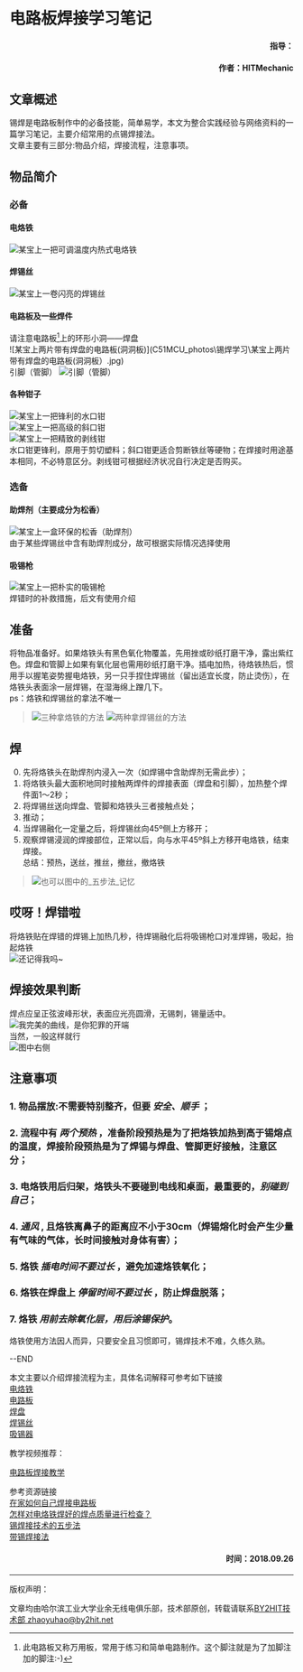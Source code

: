 # 电路板焊接学习笔记
#### <p align="right"> 指导：
#### <p align="right"> 作者：HITMechanic</p>

## 文章概述
  锡焊是电路板制作中的必备技能，简单易学，本文为整合实践经验与网络资料的一篇学习笔记，主要介绍常用的点锡焊接法。  
  文章主要有三部分:物品介绍，焊接流程，注意事项。  


## 物品简介
### 必备
#### 电烙铁
  ![某宝上一把可调温度内热式电烙铁](C51MCU_photos\锡焊学习\某宝上一把可调温度内热式电烙铁.jpg)  
#### 焊锡丝
  ![某宝上一卷闪亮的焊锡丝](C51MCU_photos\锡焊学习\某宝上一卷闪亮的焊锡丝.jpg)
#### 电路板及一些焊件
  请注意电路板[^footer1]上的环形小洞——焊盘  
  ![某宝上两片带有焊盘的电路板(洞洞板)](C51MCU_photos\锡焊学习\某宝上两片带有焊盘的电路板(洞洞板）.jpg)  
  引脚（管脚）
  ![引脚（管脚）](C51MCU_photos\锡焊学习\引脚（管脚）.jpg)
#### 各种钳子  
  ![某宝上一把锋利的水口钳](C51MCU_photos\锡焊学习\某宝上一把锋利的水口钳.jpg)  
  ![某宝上一把高级的斜口钳](C51MCU_photos\锡焊学习\某宝上一把高级的斜口钳.jpg)  
  ![某宝上一把精致的剥线钳](C51MCU_photos\锡焊学习\某宝上一把精致的剥线钳.jpg)  
  水口钳更锋利，原用于剪切塑料；斜口钳更适合剪断铁丝等硬物；在焊接时用途基本相同，不必特意区分。剥线钳可根据经济状况自行决定是否购买。  
### 选备  
#### 助焊剂（主要成分为松香）  
  ![某宝上一盒环保的松香（助焊剂）](C51MCU_photos\锡焊学习\某宝上一盒环保的松香（助焊剂）.jpg)  
  由于某些焊锡丝中含有助焊剂成分，故可根据实际情况选择使用  
#### 吸锡枪
  ![某宝上一把朴实的吸锡枪](C51MCU_photos\锡焊学习\某宝上一把朴实的吸锡枪.jpg)  
  焊错时的补救措施，后文有使用介绍  

## 准备
  将物品准备好。如果烙铁头有黑色氧化物覆盖，先用挫或砂纸打磨干净，露出紫红色。焊盘和管脚上如果有氧化层也需用砂纸打磨干净。插电加热，待烙铁热后，惯用手以握笔姿势握电烙铁，另一只手捏住焊锡丝（留出适宜长度，防止烫伤），在烙铁头表面涂一层焊锡，在湿海绵上蹭几下。  
  ps：烙铁和焊锡丝的拿法不唯一
>![三种拿烙铁的方法](C51MCU_photos\锡焊学习\三种拿法.jpg)
![两种拿焊锡丝的方法](C51MCU_photos\锡焊学习\两种拿法.jpg)

## 焊
0. 先将烙铁头在助焊剂内浸入一次（如焊锡中含助焊剂无需此步）；  
1. 将烙铁头最大面积地同时接触两焊件的焊接表面（焊盘和引脚），加热整个焊件面1～2秒；  
2. 将焊锡丝送向焊盘、管脚和烙铁头三者接触点处；  
3. 推动；
4. 当焊锡融化一定量之后，将焊锡丝向45º侧上方移开；  
5. 观察焊锡浸润的焊接部位，正常以后，向与水平45º斜上方移开电烙铁，结束焊接。  
  总结：预热，送丝，推丝，撤丝，撤烙铁  
>![也可以图中的_五步法_记忆](C51MCU_photos\锡焊学习\五步法.jpg)

## 哎呀！焊错啦
  将烙铁贴在焊错的焊锡上加热几秒，待焊锡融化后将吸锡枪口对准焊锡，吸起，抬起烙铁  
  ![还记得我吗~](C51MCU_photos\锡焊学习\某宝上一把朴实的吸锡枪.jpg)  

## 焊接效果判断  
  焊点应呈正弦波峰形状，表面应光亮圆滑，无锡刺，锡量适中。  
  ![我完美的曲线，是你犯罪的开端](C51MCU_photos\锡焊学习\焊点1.jpg)  
  当然，一般这样就行  
  ![图中右侧](C51MCU_photos\锡焊学习\焊点.jpg)  

## 注意事项
### 1. 物品摆放:不需要特别整齐，但要 *安全、顺手* ；  
### 2. 流程中有 *两个预热* ，准备阶段预热是为了把烙铁加热到高于锡熔点的温度，焊接阶段预热是为了焊锡与焊盘、管脚更好接触，注意区分；  
### 3. 电烙铁用后归架，烙铁头不要碰到电线和桌面，最重要的，*别碰到自己*；  
### 4. *通风* , 且烙铁离鼻子的距离应不小于30cm（焊锡熔化时会产生少量有气味的气体，长时间接触对身体有害）；
### 5. 烙铁 *插电时间不要过长* ，避免加速烙铁氧化；  
### 6. 烙铁在焊盘上 *停留时间不要过长* ，防止焊盘脱落；  
### 7. 烙铁 *用前去除氧化层，用后涂锡保护*。  


  烙铁使用方法因人而异，只要安全且习惯即可，锡焊技术不难，久练久熟。


  --END  


  本文主要以介绍焊接流程为主，具体名词解释可参考如下链接  
  [电烙铁](https://m.baidu.com/sf_bk/item/%E7%94%B5%E7%83%99%E9%93%81/1470787?ms=1&rid=8315970452228889092)  
  [电路板](https://m.baidu.com/sf_bk/item/%E7%94%B5%E8%B7%AF%E6%9D%BF/10106124?fr=aladdin&ms=1&rid=8126157834511445102)  
  [焊盘](https://wapbaike.baidu.com/item/%e7%84%8a%e7%9b%98/2167265?fr=aladdin&ms=1&rid=8329528217385613928)  
  [焊锡丝](https://wapbaike.baidu.com/item/%e7%84%8a%e7%9b%98/2167265?fr=aladdin&ms=1&rid=8329528217385613928)  
  [吸锡器](https://m.baidu.com/sf_bk/item/%E5%90%B8%E9%94%A1%E5%99%A8/737071?fr=aladdin&ms=1&rid=8457550279080721797)  

  教学视频推荐：  

  [电路板焊接教学](http://m.iqiyi.com/w_19rumw52cp.html)  

  参考资源链接  
  [在家如何自己焊接电路板](http://k.sina.com.cn/article_6450260637_180772a9d001009rab.html)  
  [怎样对电烙铁焊好的焊点质量进行检查？](http://www.aitmy.com/news/201601/26/news_112244.html)  
  [锡焊接技术的五步法](http://www.elecfans.com/article/89/140/2017/20171213602977_a.html)  
  [带锡焊接法](http://www.51dzw.com/embed/embed_81012.html)    


   [^footer1]: 此电路板又称万用板，常用于练习和简单电路制作。这个脚注就是为了加脚注加的脚注:-)




#### <p align="right"> 时间：2018.09.26</p>

----
  版权声明：

  文章均由哈尔滨工业大学业余无线电俱乐部，技术部原创，转载请联系[BY2HIT技术部 zhaoyuhao@by2hit.net](zhaoyuhao@by2hit.net)
